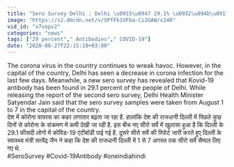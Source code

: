 ```yaml
---
title: "Sero Survey Delhi : Delhi \u0915\u0947 29.1% \u0932\u094b\u0917\u094b\u0902 \u092e\u0947\u0902 Covid-19 Antibody Coronavirus \u0935\u0928\u0907\u0902\u0921\u093f\u092f\u093e \u0939\u093f\u0902\u0926\u0940"
image: "https://s2.dmcdn.net/v/SPfFk1VFba-Ci2GAW/x240"
vid_id: "x7vopv2"
categories: "news"
tags: ["29 percent"," Antibodies"," COVID-19"]
date: "2020-08-27T22:15:10+03:00"
---
```

The corona virus in the country continues to wreak havoc. However, in the capital of the country, Delhi has seen a decrease in corona infection for the last few days. Meanwhile, a new sero survey has revealed that Kovid-19 antibody has been found in 29.1 percent of the people of Delhi. While releasing the report of the second sero survey, Delhi Health Minister Satyendar Jain said that the sero survey samples were taken from August 1 to 7 in the capital of the country.  <br>देश में कोरोना वायरस का कहर लगातार बढ़ता जा रहा है. हालांकि देश की राजधानी दिल्ली में पिछले कुछ दिनों से कोरोना के संक्रमण में कमी देखी जा रही है. इस बीच नए सीरो सर्वे में खुलासा हुआ है कि दिल्ली के 29.1 फीसदी लोगों में कोविड-19 एंटीबॉडी पाई गई है. दूसरे सीरो सर्वे की रिपोर्ट जारी करते हुए दिल्ली के स्वास्थ्य मंत्री सत्येंद्र जैन ने कहा कि देश की राजधानी दिल्ली में 1 से 7 अगस्त तक सीरो सर्वे सैम्पल लिए गए थे.   <br>#SeroSurvey #Covid-19Antibody #oneindiahindi
